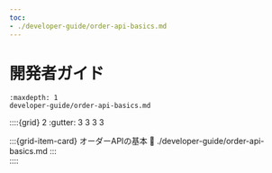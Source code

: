 ```yaml
---
toc:
- ./developer-guide/order-api-basics.md
---
```

# 開発者ガイド

```{toctree}
:maxdepth: 1
developer-guide/order-api-basics.md
```

::::{grid} 2
:gutter: 3 3 3 3

:::{grid-item-card} オーダーAPIの基本
:link: ./developer-guide/order-api-basics.md
:::  
::::
